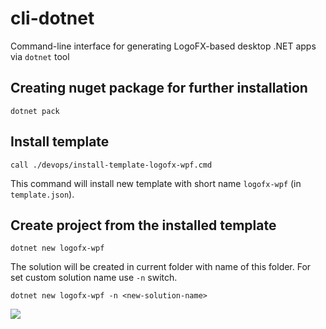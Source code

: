 # cli-dotnet
Command-line interface for generating LogoFX-based desktop .NET apps via `dotnet` tool

## Creating nuget package for further installation

```
dotnet pack
```

## Install template

```
call ./devops/install-template-logofx-wpf.cmd
```

This command will install new template with short name `logofx-wpf` (in `template.json`).
  
## Create project from the installed template

```
dotnet new logofx-wpf
```

The solution will be created in current folder with name of this folder. For set custom solution name use `-n` switch.

```
dotnet new logofx-wpf -n <new-solution-name>
```

<img src=https://ci.appveyor.com/api/projects/status/github/logofx/cli-dotnet>
